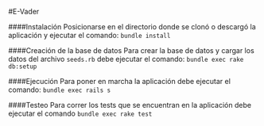 #E-Vader

####Instalación
Posicionarse en el directorio donde se clonó o descargó la aplicación y ejecutar el comando:
`bundle install`

####Creación de la base de datos
Para crear la base de datos y cargar los datos del archivo `seeds.rb` debe ejecutar el comando:
`bundle exec rake db:setup`

####Ejecución
Para poner en marcha la aplicación debe ejecutar el comando: `bundle exec rails s`

####Testeo
Para correr los tests que se encuentran en la aplicación debe ejecutar el comando `bundle exec rake test`
